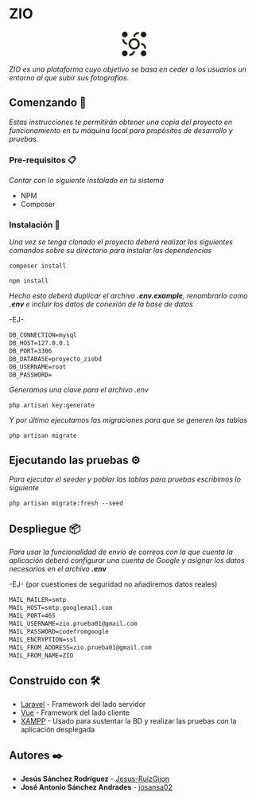 # ZIO

<p align="center">
  <img src="https://github.com/josansa02/project-zio/blob/main/public/img/logo_ZIO.svg" width="50" title="Logo ZIO">
</p>

_ZIO es una plataforma cuyo objetivo se basa en ceder a los usuarios un entorno al que subir sus fotografías._


## Comenzando 🚀

_Estas instrucciones te permitirán obtener una copia del proyecto en funcionamiento en tu máquina local para propósitos de desarrollo y pruebas._


### Pre-requisitos 📋

_Contar con lo siguiente instalado en tu sistema_

* NPM
* Composer


### Instalación 🔧

_Una vez se tenga clonado el proyecto deberá realizar los siguientes comandos sobre su directorio para instalar las dependencias_

```
composer install
```

```
npm install
```

_Hecho esto deberá duplicar el archivo **.env.example**, renombrarlo como **.env** e incluir los datos de conexión de la base de datos_

-EJ-
```
DB_CONNECTION=mysql
DB_HOST=127.0.0.1
DB_PORT=3306
DB_DATABASE=proyecto_ziobd
DB_USERNAME=root
DB_PASSWORD=
```

_Generamos una clave para el archivo .env_

```
php artisan key:generate
```

_Y por último ejecutamos las migraciones para que se generen las tablas_

```
php artisan migrate
```

## Ejecutando las pruebas ⚙️

_Para ejecutar el seeder y poblar las tablas para pruebas escribimos lo siguiente_

```
php artisan migrate:fresh --seed
```

## Despliegue 📦

_Para usar la funcionalidad de envio de correos con la que cuenta la aplicación deberá configurar una cuenta de Google y asignar los datos necesarios en el archivo **.env**_

-EJ- (por cuestiones de seguridad no añadiremos datos reales)
```
MAIL_MAILER=smtp
MAIL_HOST=smtp.googlemail.com
MAIL_PORT=465
MAIL_USERNAME=zio.prueba01@gmail.com
MAIL_PASSWORD=codefromgoogle
MAIL_ENCRYPTION=ssl
MAIL_FROM_ADDRESS=zio.prueba01@gmail.com
MAIL_FROM_NAME=ZIO
```

## Construido con 🛠️

* [Laravel](https://laravel.com/) - Framework del lado servidor
* [Vue](https://vuejs.org/) - Framework del lado cliente
* [XAMPP](https://www.apachefriends.org/es/index.html) - Usado para sustentar la BD y realizar las pruebas con la aplicación desplegada


## Autores ✒️

* **Jesús Sánchez Rodríguez** - [Jesus-RuizGijon](https://github.com/Jesus-RuizGijon)
* **José Antonio Sánchez Andrades** - [josansa02](https://github.com/josansa02)
